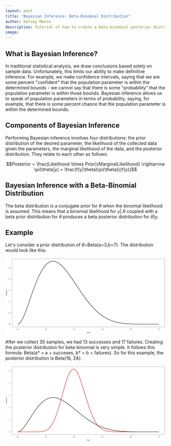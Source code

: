 ```yaml
---
layout: post
title: "Bayesian Inference: Beta-Binomial Distribution"
author: Kelsey Moore
description: Tutorial of how to create a beta-binomial posterior distribution
image: 
---
```


## What is Bayesian Inference?

In traditional statistical analysis, we draw conclusions based solely on sample data. Unfortunately, this limits our ability to make definitive inference. For example, we make confidence intervals, saying that we are some percent "confident" that the population parameter is within the determined bounds - we cannot say that there is some "probability" that the population parameter is within those bounds. Bayesian inference allows us to speak of population parameters in terms of probability, saying, for example, that there is some percent chance that the population parameter is within the determined bounds.

## Components of Bayesian Inference

Performing Bayesian inference involves four distributions: the prior distribution of the desired parameter, the likelihood of the collected data given the parameters, the marginal likelihood of the data, and the posterior distribution. They relate to each other as follows:

```math
Posterior = \frac{Likelihood \times Prior}{MarginalLikelihood} \rightarrow \pi(\theta|y) = \frac{f(y|\theta)\pi(\theta)}{f(y)}
```
## Bayesian Inference with a Beta-Binomial Distribution

The beta distribution is a conjugate prior for $\theta$ when the binomial likelihood is assumed. This means that a binomial likelihood for y| $\theta$ coupled with a beta prior distribution for $\theta$ produces a beta posterior distribution for $\theta$|y.

## Example

Let's consider a prior distribution of $\theta$~Beta(a=3,b=7). The distribution would look like this:

![Figure](https://raw.githubusercontent.com/kbmoore02/my386blog/main/assets/images/prior.jpg)

After we collect 30 samples, we had 13 successes and 17 failures. Creating the posterior distribution for beta-binomial is very simple. It follows this formula: Beta(a* = a + succeses, b* = b + failures). So for this example, the posterior distribution is Beta(16, 24):

![Figure](https://raw.githubusercontent.com/kbmoore02/my386blog/main/assets/images/posterior.jpg)

